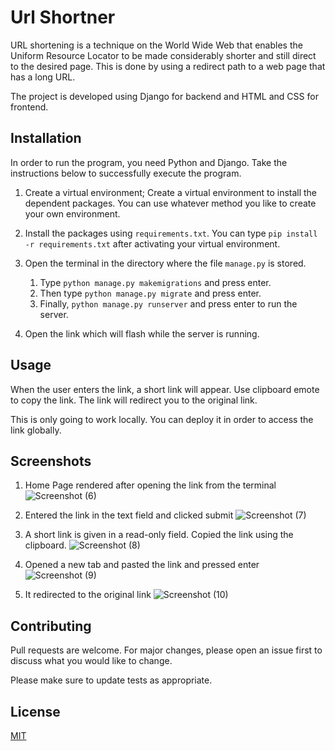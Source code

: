 # Url Shortner

URL shortening is a technique on the World Wide Web that enables the Uniform Resource Locator to be made considerably shorter and still direct to the desired page. This is done by using a redirect path to a web page that has a long URL.

The project is developed using Django for backend and HTML and CSS for frontend. 

## Installation

In order to run the program, you need Python and Django. Take the instructions below to successfully execute the program.

1) Create a virtual environment;
Create a virtual environment to install the dependent packages. You can use whatever method you like to create your own environment.

2) Install the packages using ```requirements.txt```. You can type ```pip install -r requirements.txt``` after activating your virtual environment. 

3) Open the terminal in the directory where the file ```manage.py``` is stored.
    1)  Type ```python manage.py makemigrations``` and press enter.
    2)  Then type ```python manage.py migrate``` and press enter.
    3)  Finally, ```python manage.py runserver``` and press enter to run the server.

4) Open the link which will flash while the server is running. 

## Usage
When the user enters the link, a short link will appear. Use clipboard emote to copy the link. The link will redirect you to the original link. 

This is only going to work locally. You can deploy it in order to access the link globally. 

## Screenshots

1) Home Page rendered after opening the link from the terminal
![Screenshot (6)](https://user-images.githubusercontent.com/54246710/109489089-63aa4980-7aac-11eb-938e-3a079b3334c6.png)

2) Entered the link in the text field and clicked submit
![Screenshot (7)](https://user-images.githubusercontent.com/54246710/109489097-660ca380-7aac-11eb-9b2c-23cfd1800efd.png)

3) A short link is given in a read-only field. Copied the link using the clipboard.
![Screenshot (8)](https://user-images.githubusercontent.com/54246710/109489106-673dd080-7aac-11eb-9817-6de8ca5c4ed6.png)

4) Opened a new tab and pasted the link and pressed enter
![Screenshot (9)](https://user-images.githubusercontent.com/54246710/109489115-6b69ee00-7aac-11eb-8432-176b9c591133.png)

5) It redirected to the original link
![Screenshot (10)](https://user-images.githubusercontent.com/54246710/109489121-6c9b1b00-7aac-11eb-8404-9ffbeb864c1c.png)


## Contributing
Pull requests are welcome. For major changes, please open an issue first to discuss what you would like to change.

Please make sure to update tests as appropriate.

## License
[MIT](https://choosealicense.com/licenses/mit/)
